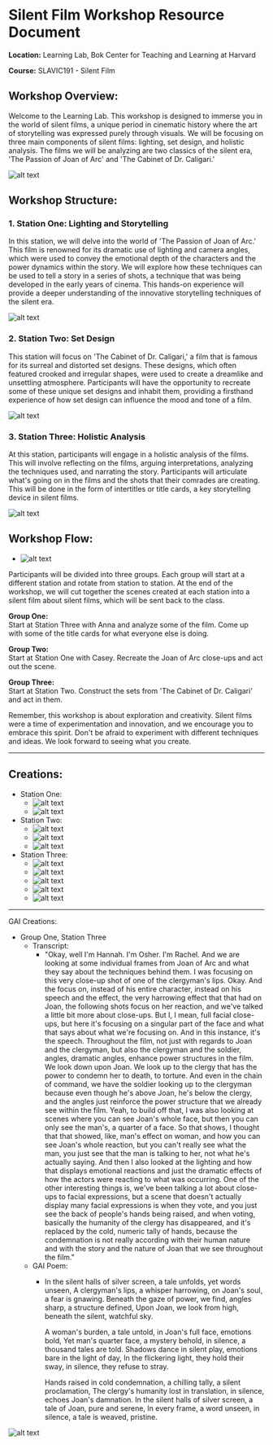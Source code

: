 <h1>Silent Film Workshop Resource Document</h1>

<p><strong>Location:</strong> Learning Lab, Bok Center for Teaching and Learning at Harvard</p>

<p><strong>Course:</strong> SLAVIC191 - Silent Film</p>

<h2>Workshop Overview:</h2>

<p>Welcome to the Learning Lab. This workshop is designed to immerse you in the world of silent films, a unique period in cinematic history where the art of storytelling was expressed purely through visuals. We will be focusing on three main components of silent films: lighting, set design, and holistic analysis. The films we will be analyzing are two classics of the silent era, 'The Passion of Joan of Arc' and 'The Cabinet of Dr. Caligari.' </p>

![alt text](https://files.slack.com/files-pri/T0HTW3H0V-F0617A3PZAL/20231010_slavic_stills_clips_forgif-001_360.gif?pub_secret=7faa24d215)

<h2>Workshop Structure:</h2>

<h3>1. Station One: Lighting and Storytelling</h3>
<p>In this station, we will delve into the world of 'The Passion of Joan of Arc.' This film is renowned for its dramatic use of lighting and camera angles, which were used to convey the emotional depth of the characters and the power dynamics within the story. We will explore how these techniques can be used to tell a story in a series of shots, a technique that was being developed in the early years of cinema. This hands-on experience will provide a deeper understanding of the innovative storytelling techniques of the silent era.</p>

![alt text](https://files.slack.com/files-pri/T0HTW3H0V-F060JBNEDM0/20231010_ja1.jpg?pub_secret=48aabe314f)

<h3>2. Station Two: Set Design</h3>
<p>This station will focus on 'The Cabinet of Dr. Caligari,' a film that is famous for its surreal and distorted set designs. These designs, which often featured crooked and irregular shapes, were used to create a dreamlike and unsettling atmosphere. Participants will have the opportunity to recreate some of these unique set designs and inhabit them, providing a firsthand experience of how set design can influence the mood and tone of a film.</p>

![alt text](https://files.slack.com/files-pri/T0HTW3H0V-F0603QMD4NT/20231010_scared_marlon.jpg?pub_secret=2c3c932784)

<h3>3. Station Three: Holistic Analysis</h3>
<p>At this station, participants will engage in a holistic analysis of the films. This will involve reflecting on the films, arguing interpretations, analyzing the techniques used, and narrating the story. Participants will articulate what's going on in the films and the shots that their comrades are creating. This will be done in the form of intertitles or title cards, a key storytelling device in silent films.</p>

![alt text](https://files.slack.com/files-pri/T0HTW3H0V-F0617BTJMDW/20231010_facial_expressions.jpg?pub_secret=a583fea247)

<h2>Workshop Flow:</h2>

* ![alt text](https://files.slack.com/files-pri/T0HTW3H0V-F060JATHJCB/20231010_main_table_group1.jpg?pub_secret=f7da97f646)

<p>Participants will be divided into three groups. Each group will start at a different station and rotate from station to station. At the end of the workshop, we will cut together the scenes created at each station into a silent film about silent films, which will be sent back to the class.</p>

<p><strong>Group One:</strong><br>
Start at Station Three with Anna and analyze some of the film. Come up with some of the title cards for what everyone else is doing.</p>

<p><strong>Group Two:</strong><br>
Start at Station One with Casey. Recreate the Joan of Arc close-ups and act out the scene.</p>

<p><strong>Group Three:</strong><br>
Start at Station Two. Construct the sets from 'The Cabinet of Dr. Caligari' and act in them.</p>

<p>Remember, this workshop is about exploration and creativity. Silent films were a time of experimentation and innovation, and we encourage you to embrace this spirit. Don't be afraid to experiment with different techniques and ideas. We look forward to seeing what you create.</p>

---

## Creations: 

* Station One: 
    * ![alt text](https://files.slack.com/files-pri/T0HTW3H0V-F060JBJM3CK/20231010_ja2.jpg?pub_secret=a4fdf5aa09)
    * ![alt text](https://files.slack.com/files-pri/T0HTW3H0V-F060JEU3283/bw1.jpg?pub_secret=6e2d12f542)
* Station Two: 
    * ![alt text](https://files.slack.com/files-pri/T0HTW3H0V-F060FL5SAQM/greenscreen8.jpg?pub_secret=b63ec0dcf5)
    * ![alt text](https://files.slack.com/files-pri/T0HTW3H0V-F0617DMEUGG/20231010_green_screen1.jpg?pub_secret=20092fa67a)
    * ![alt text](https://files.slack.com/files-pri/T0HTW3H0V-F060J9J6MC3/20231010_crazy_expression_1.jpg?pub_secret=3771480fea)
* Station Three: 
    * ![alt text](https://files.slack.com/files-pri/T0HTW3H0V-F0617L61FS4/silent_film_title_card_2.gif?pub_secret=26f4950648)
    * ![alt text](https://files.slack.com/files-pri/T0HTW3H0V-F060JJF4F0A/silent_film_title_card__2_..gif?pub_secret=7bd53b14ac)
    * ![alt text](https://files.slack.com/files-pri/T0HTW3H0V-F060FMVEHUM/silent_film_title_card__4_..gif?pub_secret=b3bb09033b)
    * ![alt text](https://files.slack.com/files-pri/T0HTW3H0V-F060JKC8ALS/silent.gif?pub_secret=0ffba622e0)
    * ![alt text](https://files.slack.com/files-pri/T0HTW3H0V-F060M3S2QS0/silent_film_title_card__3_..gif?pub_secret=ff4cb59daa)

--- 

GAI Creations: 

* Group One, Station Three 
    * Transcript: 
        * "Okay, well I'm Hannah. I'm Osher. I'm Rachel. And we are looking at some individual frames from Joan of Arc and what they say about the techniques behind them. I was focusing on this very close-up shot of one of the clergyman's lips. Okay. And the focus on, instead of his entire character, instead on his speech and the effect, the very harrowing effect that that had on Joan, the following shots focus on her reaction, and we've talked a little bit more about close-ups. But I, I mean, full facial close-ups, but here it's focusing on a singular part of the face and what that says about what we're focusing on. And in this instance, it's the speech. Throughout the film, not just with regards to Joan and the clergyman, but also the clergyman and the soldier, angles, dramatic angles, enhance power structures in the film. We look down upon Joan. We look up to the clergy that has the power to condemn her to death, to torture. And even in the chain of command, we have the soldier looking up to the clergyman because even though he's above Joan, he's below the clergy, and the angles just reinforce the power structure that we already see within the film. Yeah, to build off that, I was also looking at scenes where you can see Joan's whole face, but then you can only see the man's, a quarter of a face. So that shows, I thought that that showed, like, man's effect on woman, and how you can see Joan's whole reaction, but you can't really see what the man, you just see that the man is talking to her, not what he's actually saying. And then I also looked at the lighting and how that displays emotional reactions and just the dramatic effects of how the actors were reacting to what was occurring. One of the other interesting things is, we've been talking a lot about close-ups to facial expressions, but a scene that doesn't actually display many facial expressions is when they vote, and you just see the back of people's hands being raised, and when voting, basically the humanity of the clergy has disappeared, and it's replaced by the cold, numeric tally of hands, because the condemnation is not really according with their human nature and with the story and the nature of Joan that we see throughout the film."
    * GAI Poem:
        * In the silent halls of silver screen, a tale unfolds, yet words unseen,
            A clergyman's lips, a whisper harrowing, on Joan's soul, a fear is gnawing.
            Beneath the gaze of power, we find, angles sharp, a structure defined,
            Upon Joan, we look from high, beneath the silent, watchful sky.

            A woman's burden, a tale untold, in Joan's full face, emotions bold,
            Yet man's quarter face, a mystery behold, in silence, a thousand tales are told.
            Shadows dance in silent play, emotions bare in the light of day,
            In the flickering light, they hold their sway, in silence, they refuse to stray.

            Hands raised in cold condemnation, a chilling tally, a silent proclamation,
            The clergy's humanity lost in translation, in silence, echoes Joan's damnation.
            In the silent halls of silver screen, a tale of Joan, pure and serene,
            In every frame, a word unseen, in silence, a tale is weaved, pristine.



![alt text](https://files.slack.com/files-pri/T0HTW3H0V-F060JNSE37U/bw3.jpg?pub_secret=707cfaa166)


